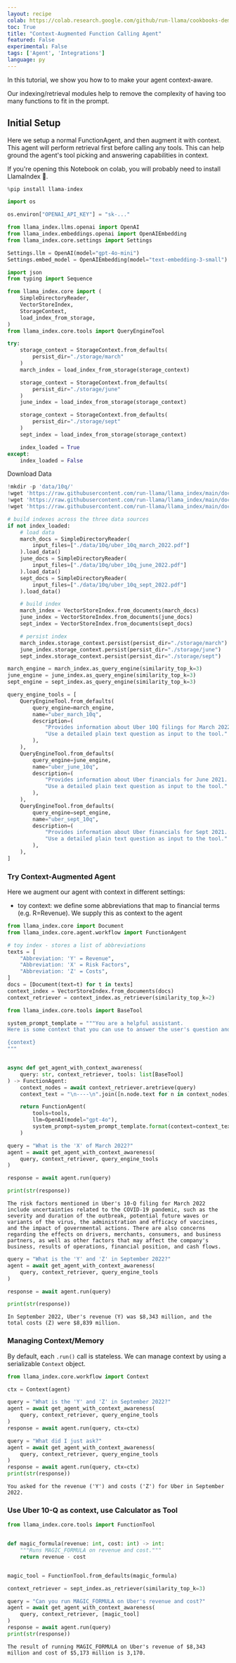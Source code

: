 ```yaml
---
layout: recipe
colab: https://colab.research.google.com/github/run-llama/cookbooks-demo/blob/main/notebooks/agent/openai_agent_context_retrieval.ipynb
toc: True
title: "Context-Augmented Function Calling Agent"
featured: False
experimental: False
tags: ['Agent', 'Integrations']
language: py
---
```

In this tutorial, we show you how to to make your agent context-aware.

Our indexing/retrieval modules help to remove the complexity of having too many functions to fit in the prompt.

## Initial Setup 

Here we setup a normal FunctionAgent, and then augment it with context. This agent will perform retrieval first before calling any tools. This can help ground the agent's tool picking and answering capabilities in context.

If you're opening this Notebook on colab, you will probably need to install LlamaIndex 🦙.


```python
%pip install llama-index
```


```python
import os

os.environ["OPENAI_API_KEY"] = "sk-..."
```


```python
from llama_index.llms.openai import OpenAI
from llama_index.embeddings.openai import OpenAIEmbedding
from llama_index.core.settings import Settings

Settings.llm = OpenAI(model="gpt-4o-mini")
Settings.embed_model = OpenAIEmbedding(model="text-embedding-3-small")
```


```python
import json
from typing import Sequence

from llama_index.core import (
    SimpleDirectoryReader,
    VectorStoreIndex,
    StorageContext,
    load_index_from_storage,
)
from llama_index.core.tools import QueryEngineTool
```


```python
try:
    storage_context = StorageContext.from_defaults(
        persist_dir="./storage/march"
    )
    march_index = load_index_from_storage(storage_context)

    storage_context = StorageContext.from_defaults(
        persist_dir="./storage/june"
    )
    june_index = load_index_from_storage(storage_context)

    storage_context = StorageContext.from_defaults(
        persist_dir="./storage/sept"
    )
    sept_index = load_index_from_storage(storage_context)

    index_loaded = True
except:
    index_loaded = False
```

Download Data


```python
!mkdir -p 'data/10q/'
!wget 'https://raw.githubusercontent.com/run-llama/llama_index/main/docs/docs/examples/data/10q/uber_10q_march_2022.pdf' -O 'data/10q/uber_10q_march_2022.pdf'
!wget 'https://raw.githubusercontent.com/run-llama/llama_index/main/docs/docs/examples/data/10q/uber_10q_june_2022.pdf' -O 'data/10q/uber_10q_june_2022.pdf'
!wget 'https://raw.githubusercontent.com/run-llama/llama_index/main/docs/docs/examples/data/10q/uber_10q_sept_2022.pdf' -O 'data/10q/uber_10q_sept_2022.pdf'
```


```python
# build indexes across the three data sources
if not index_loaded:
    # load data
    march_docs = SimpleDirectoryReader(
        input_files=["./data/10q/uber_10q_march_2022.pdf"]
    ).load_data()
    june_docs = SimpleDirectoryReader(
        input_files=["./data/10q/uber_10q_june_2022.pdf"]
    ).load_data()
    sept_docs = SimpleDirectoryReader(
        input_files=["./data/10q/uber_10q_sept_2022.pdf"]
    ).load_data()

    # build index
    march_index = VectorStoreIndex.from_documents(march_docs)
    june_index = VectorStoreIndex.from_documents(june_docs)
    sept_index = VectorStoreIndex.from_documents(sept_docs)

    # persist index
    march_index.storage_context.persist(persist_dir="./storage/march")
    june_index.storage_context.persist(persist_dir="./storage/june")
    sept_index.storage_context.persist(persist_dir="./storage/sept")
```


```python
march_engine = march_index.as_query_engine(similarity_top_k=3)
june_engine = june_index.as_query_engine(similarity_top_k=3)
sept_engine = sept_index.as_query_engine(similarity_top_k=3)
```


```python
query_engine_tools = [
    QueryEngineTool.from_defaults(
        query_engine=march_engine,
        name="uber_march_10q",
        description=(
            "Provides information about Uber 10Q filings for March 2022. "
            "Use a detailed plain text question as input to the tool."
        ),
    ),
    QueryEngineTool.from_defaults(
        query_engine=june_engine,
        name="uber_june_10q",
        description=(
            "Provides information about Uber financials for June 2021. "
            "Use a detailed plain text question as input to the tool."
        ),
    ),
    QueryEngineTool.from_defaults(
        query_engine=sept_engine,
        name="uber_sept_10q",
        description=(
            "Provides information about Uber financials for Sept 2021. "
            "Use a detailed plain text question as input to the tool."
        ),
    ),
]
```

### Try Context-Augmented Agent

Here we augment our agent with context in different settings:
- toy context: we define some abbreviations that map to financial terms (e.g. R=Revenue). We supply this as context to the agent


```python
from llama_index.core import Document
from llama_index.core.agent.workflow import FunctionAgent
```


```python
# toy index - stores a list of abbreviations
texts = [
    "Abbreviation: 'Y' = Revenue",
    "Abbreviation: 'X' = Risk Factors",
    "Abbreviation: 'Z' = Costs",
]
docs = [Document(text=t) for t in texts]
context_index = VectorStoreIndex.from_documents(docs)
context_retriever = context_index.as_retriever(similarity_top_k=2)
```


```python
from llama_index.core.tools import BaseTool

system_prompt_template = """You are a helpful assistant. 
Here is some context that you can use to answer the user's question and for help with picking the right tool:

{context}
"""


async def get_agent_with_context_awareness(
    query: str, context_retriever, tools: list[BaseTool]
) -> FunctionAgent:
    context_nodes = await context_retriever.aretrieve(query)
    context_text = "\n----\n".join([n.node.text for n in context_nodes])

    return FunctionAgent(
        tools=tools,
        llm=OpenAI(model="gpt-4o"),
        system_prompt=system_prompt_template.format(context=context_text),
    )
```


```python
query = "What is the 'X' of March 2022?"
agent = await get_agent_with_context_awareness(
    query, context_retriever, query_engine_tools
)

response = await agent.run(query)
```


```python
print(str(response))
```

    The risk factors mentioned in Uber's 10-Q filing for March 2022 include uncertainties related to the COVID-19 pandemic, such as the severity and duration of the outbreak, potential future waves or variants of the virus, the administration and efficacy of vaccines, and the impact of governmental actions. There are also concerns regarding the effects on drivers, merchants, consumers, and business partners, as well as other factors that may affect the company's business, results of operations, financial position, and cash flows.



```python
query = "What is the 'Y' and 'Z' in September 2022?"
agent = await get_agent_with_context_awareness(
    query, context_retriever, query_engine_tools
)

response = await agent.run(query)
```


```python
print(str(response))
```

    In September 2022, Uber's revenue (Y) was $8,343 million, and the total costs (Z) were $8,839 million.


### Managing Context/Memory

By default, each `.run()` call is stateless. We can manage context by using a serializable `Context` object.


```python
from llama_index.core.workflow import Context

ctx = Context(agent)

query = "What is the 'Y' and 'Z' in September 2022?"
agent = await get_agent_with_context_awareness(
    query, context_retriever, query_engine_tools
)
response = await agent.run(query, ctx=ctx)

query = "What did I just ask?"
agent = await get_agent_with_context_awareness(
    query, context_retriever, query_engine_tools
)
response = await agent.run(query, ctx=ctx)
print(str(response))
```

    You asked for the revenue ('Y') and costs ('Z') for Uber in September 2022.


### Use Uber 10-Q as context, use Calculator as Tool


```python
from llama_index.core.tools import FunctionTool


def magic_formula(revenue: int, cost: int) -> int:
    """Runs MAGIC_FORMULA on revenue and cost."""
    return revenue - cost


magic_tool = FunctionTool.from_defaults(magic_formula)
```


```python
context_retriever = sept_index.as_retriever(similarity_top_k=3)
```


```python
query = "Can you run MAGIC_FORMULA on Uber's revenue and cost?"
agent = await get_agent_with_context_awareness(
    query, context_retriever, [magic_tool]
)
response = await agent.run(query)
print(str(response))
```

    The result of running MAGIC_FORMULA on Uber's revenue of $8,343 million and cost of $5,173 million is 3,170.


